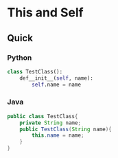 # This and Self

## Quick
### Python
```python
class TestClass():
    def__init__(self, name):
        self.name = name
```
### Java
```java
public class TestClass{
    private String name;
    public TestClass(String name){
        this.name = name;
    }
}
```
